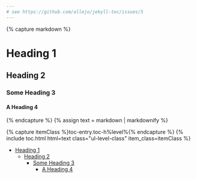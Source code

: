 ```yaml
---
# see https://github.com/allejo/jekyll-toc/issues/5
---
```


{% capture markdown %}
# Heading 1

## Heading 2

### Some Heading 3

#### A Heading 4
{% endcapture %}
{% assign text = markdown | markdownify %}

{% capture itemClass %}toc-entry.toc-h%level%{% endcapture %}
{% include toc.html html=text class="ul-level-class" item_class=itemClass %}

<!-- /// -->

<ul class="ul-level-class">
    <li class="toc-entry toc-h1">
        <a href="#heading-1">Heading 1</a>
        <ul>
            <li class="toc-entry toc-h2">
                <a href="#heading-2">Heading 2</a>
                <ul>
                    <li class="toc-entry toc-h3">
                        <a href="#some-heading-3">Some Heading 3</a>
                        <ul>
                            <li class="toc-entry toc-h4">
                                <a href="#a-heading-4">A Heading 4</a>
                            </li>
                        </ul>
                    </li>
                </ul>
            </li>
        </ul>
    </li>
</ul>
